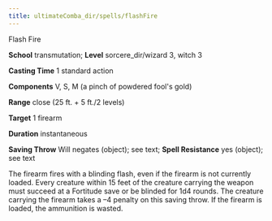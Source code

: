 ```yaml
---
title: ultimateComba_dir/spells/flashFire
---
```

Flash Fire

**School** transmutation; **Level** sorcere_dir/wizard 3, witch 3

**Casting Time** 1 standard action

**Components** V, S, M (a pinch of powdered fool's gold)

**Range** close (25 ft. + 5 ft./2 levels)

**Target** 1 firearm

**Duration** instantaneous

**Saving Throw** Will negates (object); see text; **Spell Resistance** yes (object); see text

The firearm fires with a blinding flash, even if the firearm is not currently loaded. Every creature within 15 feet of the creature carrying the weapon must succeed at a Fortitude save or be blinded for 1d4 rounds. The creature carrying the firearm takes a –4 penalty on this saving throw. If the firearm is loaded, the ammunition is wasted.

